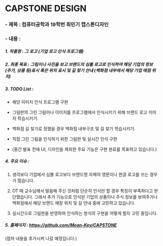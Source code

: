 # CAPSTONE DESIGN

### - 제목 : 컴퓨터공학과 19학번 최민기 캡스톤디자인

### - 내용 :

##### 1. 작품명 : 그 로고 (기업 로고 인식 프로그램)

##### 2. 최종 목표 : 그림이나 사진을 보고 브랜드의 심볼 로고로 인식하여 해당 기업의 정보(주가, 상품 등)표시 혹은 위치 표시 및 길 찾기 안내 (백화점 내부에서 해당 기업 매점 위치)

##### 3. TODO List :

- 해당 이미지 인식 프로그램 구현

- 그림판의 그린 그림이나 이미지를 프로그램에서 인식시키기 위해 브랜드 로고 이미지 학습시키기.

- 백화점 길 찾기로 정했을 경우 백화점 내부구조 및 길 찾기 학습시키기.

- 직접 그린 그림을 인식하기 위한 그림판 및 실시간 인식 구현

- (중간 발표 전에 UI, 디자인을 제외한 주요 기능은 구현 완료를 목표하고 있습니다.)


##### 4. 주요 이슈 :

1. 생각보다 기업에서 심볼 로고보다 브랜드명 자체의 영문이나 한글 로고를 쓰는 경우가 많습니다.

2. OT 때 교수님께서 말씀해 주신 것처럼 단순히 인식만 할 경우 특징이 부족하다고 판단했습니다. 그래서 추가 기능으로 인식된 기업의 상품이나 주식 정보를 보여주거나 백화점에서 해당 브랜드 매장 위치 및 길 안내 중에 고민하고 있습니다.

3. 실시간으로 그림판을 반영하여 인식하는 방식의 구현을 어떻게 할지 고민 중입니다.

 
##### 5. 홈페이지 : https://github.com/Mean-Key/CAPSTONE

(점차 내용을 추가시켜 나갈 예정입니다.)
